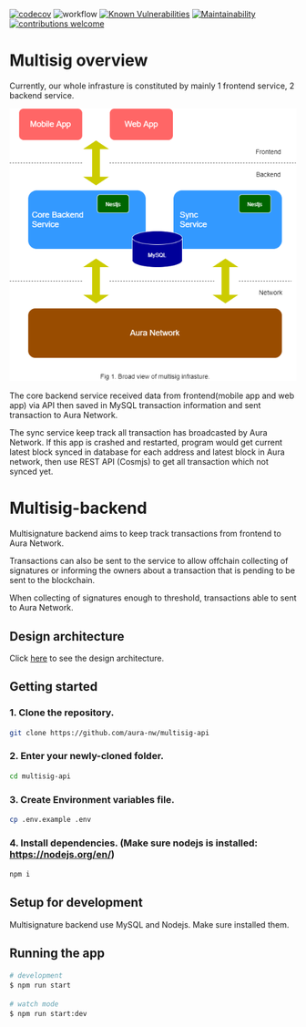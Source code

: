 [![codecov](https://codecov.io/gh/aura-nw/multisig-api/branch/dev/graph/badge.svg?token=FNWOTPBIRX)](https://codecov.io/gh/aura-nw/multisig-api)
![workflow](https://github.com/aura-nw/multisig-api/actions/workflows/ci.yml/badge.svg)
[![Known Vulnerabilities](https://snyk.io/test/github/aura-nw/multisig-api/badge.svg)](https://snyk.io/test/github/aura-nw/multisig-api/)
[![Maintainability](https://api.codeclimate.com/v1/badges/cfbd79779e1a89cfb35b/maintainability)](https://codeclimate.com/github/hainguyen271018/multisig-api/maintainability)
[![contributions welcome](https://img.shields.io/badge/contributions-welcome-brightgreen.svg?style=flat)](https://github.com/aura-nw/multisig-api/issues)

# Multisig overview

Currently, our whole infrasture is constituted by mainly 1 frontend service, 2 backend service.

![image](docs/pics/multisig_architecture.png)

The core backend service received data from frontend(mobile app and web app) via API then saved in MySQL transaction information and sent transaction to Aura Network.

The sync service keep track all transaction has broadcasted by Aura Network. If this app is crashed and restarted, program would get current latest block synced in database for each address and latest block in Aura network, then use REST API (Cosmjs) to get all transaction which not synced yet.

# Multisig-backend

Multisignature backend aims to keep track transactions from frontend to Aura Network.

Transactions can also be sent to the service to allow offchain collecting of signatures or informing the owners about a transaction that is pending to be sent to the blockchain.

When collecting of signatures enough to threshold, transactions able to sent to Aura Network.

## Design architecture

Click [here](docs/README.md) to see the design architecture.

## Getting started

### 1. Clone the repository.

```bash
git clone https://github.com/aura-nw/multisig-api
```

### 2. Enter your newly-cloned folder.

```bash
cd multisig-api
```

### 3. Create Environment variables file.

```bash
cp .env.example .env
```

### 4. Install dependencies. (Make sure nodejs is installed: https://nodejs.org/en/)

```bash
npm i
```

## Setup for development

Multisignature backend use MySQL and Nodejs. Make sure installed them.

## Running the app

```bash
# development
$ npm run start

# watch mode
$ npm run start:dev
```
